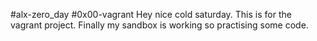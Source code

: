 #alx-zero_day
#0x00-vagrant
Hey nice cold saturday. This is for the vagrant project. Finally my sandbox is working so practising some code.